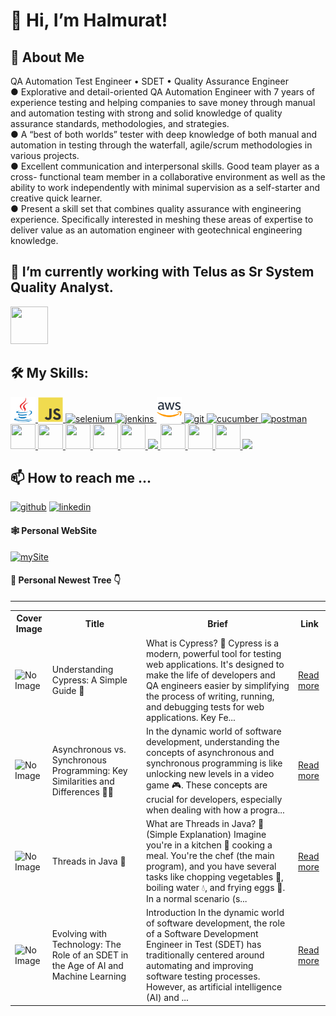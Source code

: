 
<!---
Halmurat-Uyghur/Halmurat-Uyghur is a ✨ special ✨ repository because its `README.md` (this file) appears on your GitHub profile.
You can click the Preview link to take a look at your changes.
--->

# 👋 Hi, I’m Halmurat!

## 👀 About Me

QA Automation Test Engineer • SDET • Quality Assurance Engineer
<br>
● Explorative and detail-oriented QA Automation Engineer with 7 years of experience testing and helping companies to
save money through manual and automation testing with strong and solid knowledge of quality assurance standards,
methodologies, and strategies.
<br>
● A “best of both worlds” tester with deep knowledge of both manual and automation in testing through the waterfall,
agile/scrum methodologies in various projects.
<br>
● Excellent communication and interpersonal skills. Good team player as a cross- functional team member in a
collaborative environment as well as the ability to work independently with minimal supervision as a self-starter and
creative quick learner.
<br>
● Present a skill set that combines quality assurance with engineering experience. Specifically interested in meshing
these areas of expertise to deliver value as an automation engineer with geotechnical engineering knowledge.

## 🌱 I’m currently working with Telus as Sr System Quality Analyst.

<a href="https://www.telus.com/en/" target="_blank" rel="noreferrer"> <img src="https://www.canadanevada.org/wp-content/uploads/2017/02/telus-logo.jpg" width="60" height="60" /> </a>

## 🛠 My Skills:

<p align="left"> 
</p>
<p align="left"> 
  <a href="https://www.java.com" target="_blank" rel="noreferrer"> 
    <img src="https://raw.githubusercontent.com/devicons/devicon/master/icons/java/java-original.svg" alt="java" width="40" height="40"/> 
  </a> 
  <a href="https://developer.mozilla.org/en-US/docs/Web/JavaScript" target="_blank" rel="noreferrer"> 
    <img src="https://raw.githubusercontent.com/devicons/devicon/master/icons/javascript/javascript-original.svg" alt="javascript" width="40" height="40"/> 
  </a> 
  <a href="https://www.selenium.dev" target="_blank" rel="noreferrer"> 
    <img src="https://raw.githubusercontent.com/detain/svg-logos/780f25886640cef088af994181646db2f6b1a3f8/svg/selenium-logo.svg" alt="selenium" width="40" height="40"/> 
  </a>  
  <a href="https://www.jenkins.io" target="_blank" rel="noreferrer"> 
    <img src="https://www.vectorlogo.zone/logos/jenkins/jenkins-icon.svg" alt="jenkins" width="40" height="40"/> 
  </a>  
  <a href="https://aws.amazon.com" target="_blank" rel="noreferrer"> 
    <img src="https://raw.githubusercontent.com/devicons/devicon/master/icons/amazonwebservices/amazonwebservices-original-wordmark.svg" alt="aws" width="40" height="40"/> 
  </a> 
  <a href="https://git-scm.com/" target="_blank" rel="noreferrer"> 
    <img src="https://www.vectorlogo.zone/logos/git-scm/git-scm-icon.svg" alt="git" width="40" height="40"/> 
  </a>
  <a href="https://cucumber.io/" target="_blank" rel="noreferrer"> 
    <img src="https://cdn.jsdelivr.net/gh/devicons/devicon/icons/cucumber/cucumber-plain.svg" alt="cucumber" width="40" height="40"/> 
  </a> 
      <a href="https://www.postman.com/" target="_blank" rel="noreferrer"> 
        <img src="https://www.vectorlogo.zone/logos/getpostman/getpostman-icon.svg" alt="postman" width="40" height="40"/> 
      </a>  
      <a href="https://www.linux.org/" target="_blank" rel="noreferrer">
        <img src="https://cdn.jsdelivr.net/gh/devicons/devicon/icons/linux/linux-original.svg" width="40" height="40"/>
      </a>
      <a href="https://www.docker.com/" target="_blank" rel="noreferrer">
        <img src="https://cdn.jsdelivr.net/gh/devicons/devicon/icons/docker/docker-original.svg" width="40" height="40" />
      </a>
      <a href="https://www.git-scm.com/" target="_blank" rel="noreferrer">
        <img src="https://cdn.jsdelivr.net/gh/devicons/devicon/icons/git/git-original.svg" width="40" height="40"/> 
      </a>
    <a href="https://www.atlassian.com/" target="_blank" rel="noreferrer">   
       <img src="https://cdn.jsdelivr.net/gh/devicons/devicon/icons/jira/jira-original-wordmark.svg" width="40" height="40"/> 
    </a>
    <a href="https://www.spring.io/" target="_blank" rel="noreferrer">
        <img src="https://cdn.jsdelivr.net/gh/devicons/devicon/icons/spring/spring-original-wordmark.svg" width="40" height="40"/>
    </a>
    <a href="https://hibernate.org/" target="_blank" rel="noreferrer">
        <img src="https://www.vectorlogo.zone/logos/hibernate/hibernate-ar21.svg" height="40" /> 
    </a>
    <a href="https://www.jquery.com/" target="_blank" rel="noreferrer">
        <img src="https://cdn.jsdelivr.net/gh/devicons/devicon/icons/jquery/jquery-original-wordmark.svg" width="40" height="40" />
    </a>
    <a href="https://tomcat.apache.org/" target="_blank" rel="noreferrer">
        <img src="https://cdn.jsdelivr.net/gh/devicons/devicon/icons/tomcat/tomcat-original-wordmark.svg" width="40" height="40" />
    </a>
    <a href="https://www.oracle.com/" target="_blank" rel="noreferrer">
        <img src="https://cdn.jsdelivr.net/gh/devicons/devicon/icons/oracle/oracle-original.svg" width="40" height="40" />
    </a> 
    <a href="https://www.postgresql.org/" target="_blank" rel="noreferrer">
        <img src="https://www.vectorlogo.zone/logos/postgresql/postgresql-ar21.svg" height="40" />
    </a> 
</p>


## 📫 How to reach me ...

[<img src='https://github.githubassets.com/assets/GitHub-Mark-ea2971cee799.png' alt='github' height='40'>](https://github.com/Halmurat-Uyghur)
[<img src='https://upload.wikimedia.org/wikipedia/commons/thumb/c/ca/LinkedIn_logo_initials.png/800px-LinkedIn_logo_initials.png' alt='linkedin' height='40'>](https://www.linkedin.com/in/halmurat-tahir/)




#### 🕸 Personal WebSite
[<img src='https://toppng.com/uploads/preview/web-png-jpg-transparent-stock-website-icon-blue-11563644926reanjnmk6x.png' alt='mySite' height='40'>](https://www.halmurattahir.com/)  


#### 🌳 Personal Newest Tree 👇

---

<!-- BLOG:START -->
<table>
<tr><th>Cover Image</th><th>Title</th><th>Brief</th><th>Link</th></tr>
<tr>
            <td><img src="https://cdn.hashnode.com/res/hashnode/image/upload/v1706076020788/ef1770f0-e886-41a3-a868-5bdf6bd26f62.png" alt="No Image" style="max-width:100px; max-height:100px;"></td>
            <td>Understanding Cypress: A Simple Guide 🌳</td>
            <td>What is Cypress? 🤔
Cypress is a modern, powerful tool for testing web applications. It's designed to make the life of developers and QA engineers easier by simplifying the process of writing, running, and debugging tests for web applications.
Key Fe...</td>
            <td><a href="https://www.halmurattahir.com/understanding-cypress-a-simple-guide">Read more</a></td>
        </tr>
<tr>
            <td><img src="https://cdn.hashnode.com/res/hashnode/image/upload/v1706070355147/ca8b1b92-7232-4e3e-a2a1-0bcb555a8470.png" alt="No Image" style="max-width:100px; max-height:100px;"></td>
            <td>Asynchronous vs. Synchronous Programming: Key Similarities and Differences 🚀🤖</td>
            <td>In the dynamic world of software development, understanding the concepts of asynchronous and synchronous programming is like unlocking new levels in a video game 🎮. These concepts are crucial for developers, especially when dealing with how a progra...</td>
            <td><a href="https://www.halmurattahir.com/asynchronous-vs-synchronous-programming-key-similarities-and-differences">Read more</a></td>
        </tr>
<tr>
            <td><img src="https://cdn.hashnode.com/res/hashnode/image/upload/v1706069690280/7809eaa3-4c7a-4df4-a121-3d2ba5bed430.png" alt="No Image" style="max-width:100px; max-height:100px;"></td>
            <td>Threads in Java 🧶</td>
            <td>What are Threads in Java? 🧵 (Simple Explanation)
Imagine you're in a kitchen 🍳 cooking a meal. You're the chef (the main program), and you have several tasks like chopping vegetables 🥕, boiling water 💧, and frying eggs 🍳. In a normal scenario (s...</td>
            <td><a href="https://www.halmurattahir.com/threads-in-java">Read more</a></td>
        </tr>
<tr>
            <td><img src="https://cdn.hashnode.com/res/hashnode/image/stock/unsplash/7ELYu7jeEwo/upload/1abfd352b4e6b73cb4de15948a938fc0.jpeg" alt="No Image" style="max-width:100px; max-height:100px;"></td>
            <td>Evolving with Technology: The Role of an SDET in the Age of AI and Machine Learning</td>
            <td>Introduction
In the dynamic world of software development, the role of a Software Development Engineer in Test (SDET) has traditionally centered around automating and improving software testing processes. However, as artificial intelligence (AI) and ...</td>
            <td><a href="https://www.halmurattahir.com/evolving-with-technology-the-role-of-an-sdet-in-the-age-of-ai-and-machine-learning">Read more</a></td>
        </tr>
</table>

<!-- BLOG:END -->